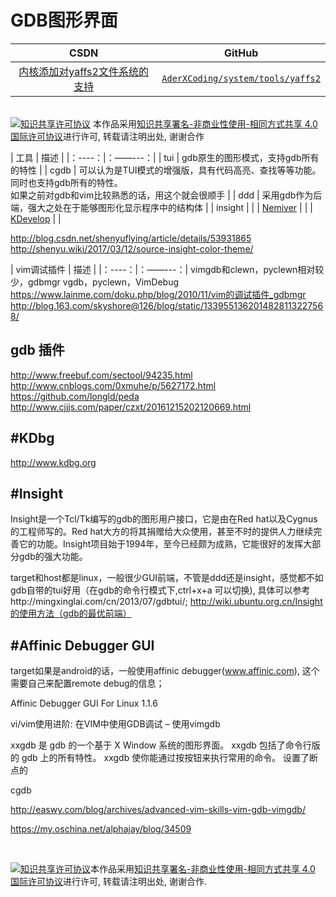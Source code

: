 GDB图形界面
=======

| CSDN | GitHub |
|:----:|:------:|
| [内核添加对yaffs2文件系统的支持](http://blog.csdn.net/gatieme/article/details/53157829) | [`AderXCoding/system/tools/yaffs2`](https://github.com/gatieme/AderXCoding/tree/master/system/tools/yaffs2) |


<br>
<a rel="license" href="http://creativecommons.org/licenses/by-nc-sa/4.0/"><img alt="知识共享许可协议" style="border-width:0" src="https://i.creativecommons.org/l/by-nc-sa/4.0/88x31.png" /></a>
本作品采用<a rel="license" href="http://creativecommons.org/licenses/by-nc-sa/4.0/">知识共享署名-非商业性使用-相同方式共享 4.0 国际许可协议</a>进行许可, 转载请注明出处, 谢谢合作
<br>

| 工具 | 描述 |
|：----：|：——---：|
| tui | gdb原生的图形模式，支持gdb所有的特性 |
| cgdb | 可以认为是TUI模式的增强版，具有代码高亮、查找等等功能。同时也支持gdb所有的特性。<br>
如果之前对gdb和vim比较熟悉的话，用这个就会很顺手 |
| ddd | 采用gdb作为后端，强大之处在于能够图形化显示程序中的结构体 |
| insight | |
| [Nemiver](https://github.com/GNOME/nemiver) | |
| [KDevelop](https://www.kdevelop.org/) | |

http://blog.csdn.net/shenyuflying/article/details/53931865
http://shenyu.wiki/2017/03/12/source-insight-color-theme/

| vim调试插件 | 描述 |
|：----：|：——---：|
vimgdb和clewn，pyclewn相对较少，gdbmgr
vgdb，pyclewn，VimDebug
https://www.lainme.com/doku.php/blog/2010/11/vim的调试插件_gdbmgr
http://blog.163.com/skyshore@126/blog/static/1339551362014828113227568/


gdb 插件
-------

http://www.freebuf.com/sectool/94235.html
http://www.cnblogs.com/0xmuhe/p/5627172.html
https://github.com/longld/peda
http://www.cjjjs.com/paper/czxt/20161215202120669.html


#KDbg
-------

http://www.kdbg.org


#Insight
-------

Insight是一个Tcl/Tk编写的gdb的图形用户接口，它是由在Red hat以及Cygnus的工程师写的。Red hat大方的将其捐赠给大众使用，甚至不时的提供人力继续完善它的功能。Insight项目始于1994年，至今已经颇为成熟，它能很好的发挥大部分gdb的强大功能。


target和host都是linux，一般很少GUI前端，不管是ddd还是insight，感觉都不如gdb自带的tui好用（在gdb的命令行模式下,ctrl+x+a 可以切换), 具体可以参考http://mingxinglai.com/cn/2013/07/gdbtui/;
http://wiki.ubuntu.org.cn/Insight的使用方法（gdb的最优前端）

#Affinic Debugger GUI
------

target如果是android的话，一般使用affinic debugger(www.affinic.com), 这个需要自己来配置remote debug的信息；

Affinic Debugger GUI For Linux 1.1.6

vi/vim使用进阶: 在VIM中使用GDB调试 – 使用vimgdb


xxgdb 是 gdb 的一个基于 X Window 系统的图形界面。 xxgdb 包括了命令行版的 gdb 上的所有特性。 xxgdb 使你能通过按按钮来执行常用的命令。 设置了断点的

cgdb

http://easwy.com/blog/archives/advanced-vim-skills-vim-gdb-vimgdb/

https://my.oschina.net/alphajay/blog/34509


<br>

<a rel="license" href="http://creativecommons.org/licenses/by-nc-sa/4.0/"><img alt="知识共享许可协议" style="border-width:0" src="https://i.creativecommons.org/l/by-nc-sa/4.0/88x31.png" /></a>本作品采用<a rel="license" href="http://creativecommons.org/licenses/by-nc-sa/4.0/">知识共享署名-非商业性使用-相同方式共享 4.0 国际许可协议</a>进行许可, 转载请注明出处, 谢谢合作.


